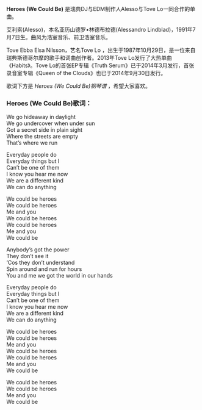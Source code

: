 

**Heroes (We Could Be)** 是瑞典DJ与EDM制作人Alesso与Tove Lo一同合作的单曲。

  
艾利索(Alesso)，本名亚历山德罗•林德布拉德(Alessandro Lindblad)，1991年7月7日生。曲风为浩室音乐、前卫浩室音乐。

  
Tove Ebba Elsa Nilsson，艺名Tove Lo
，出生于1987年10月29日，是一位来自瑞典斯德哥尔摩的歌手和词曲创作者。2013年Tove Lo发行了大热单曲《Habits》。Tove
Lo的首张EP专辑《Truth Serum》已于2014年3月发行，首张录音室专辑《Queen of the Clouds》也已于2014年9月30日发行。

  
歌词下方是 _Heroes (We Could Be)钢琴谱_ ，希望大家喜欢。

### Heroes (We Could Be)歌词：

We go hideaway in daylight  
We go undercover when under sun  
Got a secret side in plain sight  
Where the streets are empty  
That’s where we run

Everyday people do  
Everyday things but I  
Can’t be one of them  
I know you hear me now  
We are a different kind  
We can do anything

We could be heroes  
We could be heroes  
Me and you  
We could be heroes  
We could be heroes  
Me and you  
We could be

Anybody’s got the power  
They don’t see it  
‘Cos they don’t understand  
Spin around and run for hours  
You and me we got the world in our hands

Everyday people do  
Everyday things but I  
Can’t be one of them  
I know you hear me now  
We are a different kind  
We can do anything

We could be heroes  
We could be heroes  
Me and you  
We could be heroes  
We could be heroes  
Me and you  
We could be

We could be heroes  
We could be heroes  
Me and you  
We could be

